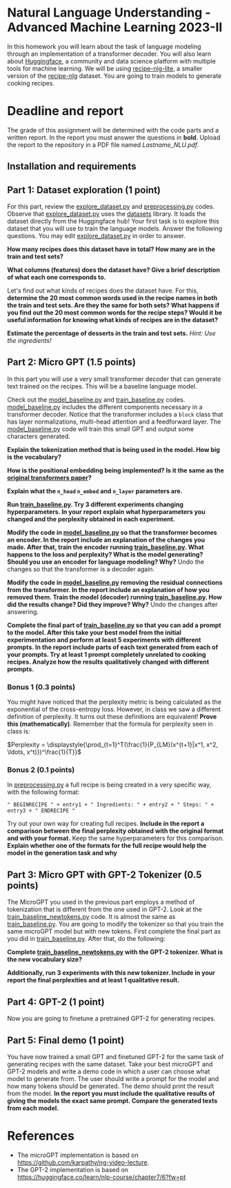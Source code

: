 # Natural Language Understanding - Advanced Machine Learning 2023-II

In this homework you will learn about the task of language modeling through an implementation of a transformer decoder. You will also learn about [Huggingface](https://huggingface.co/), a community and data science platform with multiple tools for machine learning. We will be using [recipe-nlg-lite](https://huggingface.co/datasets/m3hrdadfi/recipe_nlg_lite), a smaller version of the [recipe-nlg](https://recipenlg.cs.put.poznan.pl/) dataset. You are going to train models to generate cooking recipes.

# Deadline and report

The grade of this assignment will be determined with the code parts and a written report. In the report you must answer the questions in **bold**. Upload the report to the repository in a PDF file named *Lastname_NLU.pdf*.

## Installation and requirements



## Part 1: Dataset exploration (1 point)

For this part, review the [explore_dataset.py](explore_dataset.py) and [preprocessing.py](preprocessing.py) codes. Observe that [explore_dataset.py](explore_dataset.py) uses the [datasets](https://huggingface.co/docs/datasets/index) library. It loads the dataset directly from the Huggingface hub! Your first task is to explore this dataset that you will use to train the language models. Answer the following questions. You may edit [explore_dataset.py](explore_dataset.py) in order to answer.

**How many recipes does this dataset have in total? How many are in the train and test sets?**

**What columns (features) does the dataset have? Give a brief description of what each one corresponds to.**

Let's find out what kinds of recipes does the dataset have. For this, **determine the 20 most common words used in the recipe names in both the train and test sets. Are they the same for both sets? What happens if you find out the 20 most common words for the recipe steps? Would it be useful information for knowing what kinds of recipes are in the dataset?**

**Estimate the percentage of desserts in the train and test sets.** *Hint: Use the ingredients!*

## Part 2: Micro GPT (1.5 points)

In this part you will use a very small transformer decoder that can generate text trained on the recipes. This will be a baseline language model. 

Check out the [model_baseline.py](model_baseline.py) and [train_baseline.py](train_baseline.py) codes. [model_baseline.py](model_baseline.py) includes the different components necessary in a transformer decoder. Notice that the transformer includes a `block` class that has layer normalizations, multi-head attention and a feedforward layer. The [model_baseline.py](model_baseline.py) code will train this small GPT and output some characters generated.

**Explain the tokenization method that is being used in the model. How big is the vocabulary?**

**How is the positional embedding being implemented? Is it the same as the [original transformers paper](https://proceedings.neurips.cc/paper_files/paper/2017/file/3f5ee243547dee91fbd053c1c4a845aa-Paper.pdf)?**

**Explain what the `n_head` `n_embed` and `n_layer` parameters are.**

**Run [train_baseline.py](train_baseline.py). Try 3 different experiments changing hyperparameters. In your report explain what hyperparameters you changed and the perplexity obtained in each experiment.**

**Modify the code in [model_baseline.py](model_baseline.py) so that the transformer becomes an encoder. In the report include an explanation of the changes you made. After that, train the encoder running [train_baseline.py](train_baseline.py). What happens to the loss and perplexity? What is the model generating? Should you use an encoder for language modeling? Why?** Undo the changes so that the transformer is a decoder again. 

**Modify the code in [model_baseline.py](model_baseline.py) removing the residual connections from the transformer. In the report include an explanation of how you removed them. Train the model (decoder) running [train_baseline.py](train_baseline.py). How did the results change? Did they improve? Why?** Undo the changes after answering.

**Complete the final part of [train_baseline.py](train_baseline.py) so that you can add a prompt to the model. After this take your best model from the initial experimentation and perform at least 5 experiments with different prompts. In the report include parts of each text generated from each of your prompts. Try at least 1 prompt completely unrelated to cooking recipes. Analyze how the results qualitatively changed with different prompts.**

### Bonus 1 (0.3 points)
You might have noticed that the perplexity metric is being calculated as the exponential of the cross-entropy loss. However, in class we saw a different definition of perplexity. It turns out these definitions are equivalent! **Prove this (mathematically)**. Remember that the formula for perplexity seen in class is:

$Perplexity = \displaystyle{\prod_{t=1}^T(\frac{1}{P_{LM}(x^{t+1}|x^1, x^2, \ldots, x^t)})^\frac{1}{T}}$

### Bonus 2 (0.1 points)
In [preprocessing.py](preprocessing.py) a full recipe is being created in a very specific way, with the following format:

```
" BEGINRECIPE " + entry1 + " Ingredients: " + entry2 + " Steps: " + entry3 + " ENDRECIPE "
```

Try out your own way for creating full recipes. **Include in the report a comparison between the final perplexity obtained with the original format and with your format.** Keep the same hyperparameters for this comparison. **Explain whether one of the formats for the full recipe would help the model in the generation task and why**

## Part 3: Micro GPT with GPT-2 Tokenizer (0.5 points)

The MicroGPT you used in the previous part employs a method of tokenization that is different from the one used in GPT-2. Look at the [train_baseline_newtokens.py](train_baseline_newtokens.py) code. It is almost the same as [train_baseline.py](train_baseline.py). You are going to modify the tokenizer so that you train the same microGPT model but with new tokens. First complete the final part as you did in [train_baseline.py](train_baseline.py). After that, do the following:

**Complete [train_baseline_newtokens.py](train_baseline_newtokens.py) with the GPT-2 tokenizer. What is the new vocabulary size?** 

**Additionally, run 3 experiments with this new tokenizer. Include in your report the final perplexities and at least 1 qualitative result.**

## Part 4: GPT-2 (1 point)

Now you are going to finetune a pretrained GPT-2 for generating recipes. 

## Part 5: Final demo (1 point)

You have now trained a small GPT and finetuned GPT-2 for the same task of generating recipes with the same dataset. Take your best microGPT and GPT-2 models and write a demo code in which a user can choose what model to generate from. The user should write a prompt for the model and how many tokens should be generated. The demo should print the result from the model. **In the report you must include the qualitative results of giving the models the exact same prompt. Compare the generated texts from each model.**

# References

* The microGPT implementation is based on https://github.com/karpathy/ng-video-lecture.
* The GPT-2 implementation is based on https://huggingface.co/learn/nlp-course/chapter7/6?fw=pt

